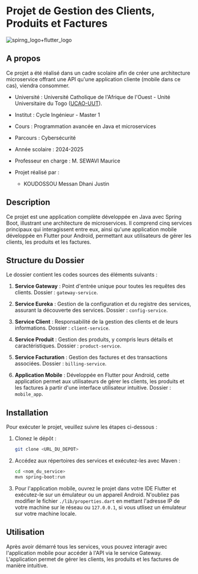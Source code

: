 # Projet de Gestion des Clients, Produits et Factures
![spirng_logo+flutter_logo](https://img-c.udemycdn.com/course/480x270/5039460_8fad_4.jpg)

## A propos

Ce projet a été réalisé dans un cadre scolaire afin de créer une architecture microservice offrant une API qu'une application cliente (mobile dans ce cas), viendra consommer.

* Université : Université Catholique de l'Afrique de l'Ouest - Unité Universitaire du Togo ([UCAO-UUT](https://ucao-uut.tg/)).

* Institut : Cycle Ingénieur - Master 1

* Cours : Programmation avancée en Java et microservices

* Parcours : Cybersécurité

* Année scolaire : 2024-2025

* Professeur en charge : M. SEWAVI Maurice

* Projet réalisé par :
    * KOUDOSSOU Messan Dhani Justin

## Description

Ce projet est une application complète développée en Java avec Spring Boot, illustrant une architecture de microservices. Il comprend cinq services principaux qui interagissent entre eux, ainsi qu'une application mobile développée en Flutter pour Android, permettant aux utilisateurs de gérer les clients, les produits et les factures.

## Structure du Dossier

Le dossier contient les codes sources des éléments suivants :

1. **Service Gateway** : Point d'entrée unique pour toutes les requêtes des clients. Dossier : ``gateway-service``.

2. **Service Eureka** : Gestion de la configuration et du registre des services, assurant la découverte des services. Dossier : ``config-service``.

3. **Service Client** : Responsabilité de la gestion des clients et de leurs informations. Dossier : ``client-service``.

4. **Service Produit** : Gestion des produits, y compris leurs détails et caractéristiques. Dossier : ``product-service``.

5. **Service Facturation** : Gestion des factures et des transactions associées. Dossier : ``billing-service``.

6. **Application Mobile** : Développée en Flutter pour Android, cette application permet aux utilisateurs de gérer les clients, les produits et les factures à partir d'une interface utilisateur intuitive. Dossier : ``mobile_app``.

## Installation

Pour exécuter le projet, veuillez suivre les étapes ci-dessous :

1. Clonez le dépôt :
   ```bash
   git clone <URL_DU_DEPOT>
   ```

2. Accédez aux répertoires des services et exécutez-les avec Maven :
   ```bash
   cd <nom_du_service>
   mvn spring-boot:run
   ```

3. Pour l'application mobile, ouvrez le projet dans votre IDE Flutter et exécutez-le sur un émulateur ou un appareil Android. N'oubliez pas modifier le fichier ``./lib/properties.dart`` en mettant l'adresse IP de votre machine sur le réseau ou `127.0.0.1`, si vous utlisez un émulateur sur votre machine locale.

## Utilisation

Après avoir démarré tous les services, vous pouvez interagir avec l'application mobile pour accéder à l'API via le service Gateway. L'application permet de gérer les clients, les produits et les factures de manière intuitive.